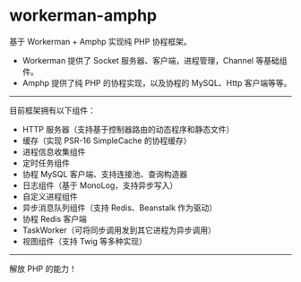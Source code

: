 # workerman-amphp

基于 Workerman + Amphp 实现纯 PHP 协程框架。

- Workerman 提供了 Socket 服务器、客户端，进程管理，Channel 等基础组件。
- Amphp 提供了纯 PHP 的协程实现，以及协程的 MySQL、Http 客户端等等。

---

目前框架拥有以下组件：

- HTTP 服务器（支持基于控制器路由的动态程序和静态文件）
- 缓存（实现 PSR-16 SimpleCache 的协程缓存）
- 进程信息收集组件
- 定时任务组件
- 协程 MySQL 客户端、支持连接池、查询构造器
- 日志组件（基于 MonoLog，支持异步写入）
- 自定义进程组件
- 异步消息队列组件（支持 Redis、Beanstalk 作为驱动）
- 协程 Redis 客户端
- TaskWorker（可将同步调用发到其它进程为异步调用）
- 视图组件（支持 Twig 等多种实现）

---

解放 PHP 的能力！